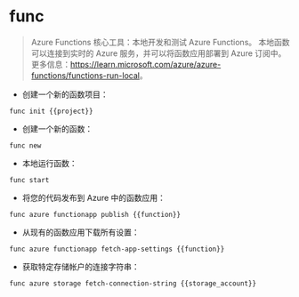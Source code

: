 # func

> Azure Functions 核心工具：本地开发和测试 Azure Functions。
> 本地函数可以连接到实时的 Azure 服务，并可以将函数应用部署到 Azure 订阅中。
> 更多信息：<https://learn.microsoft.com/azure/azure-functions/functions-run-local>。

- 创建一个新的函数项目：

`func init {{project}}`

- 创建一个新的函数：

`func new`

- 本地运行函数：

`func start`

- 将您的代码发布到 Azure 中的函数应用：

`func azure functionapp publish {{function}}`

- 从现有的函数应用下载所有设置：

`func azure functionapp fetch-app-settings {{function}}`

- 获取特定存储帐户的连接字符串：

`func azure storage fetch-connection-string {{storage_account}}`